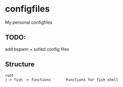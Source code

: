 # configfiles
My personal configfiles
## TODO:
add bspwm + sxhkd config files
## Structure
```
root
|-> fish -> functions 		Functions for fish shell
```
